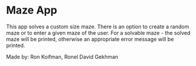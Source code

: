 # Maze App

This app solves a custom size maze.
There is an option to create a random maze or to enter a given maze of the user.
For a solvable maze - the solved maze will be printed, otherwise an appropriate error message
will be printed.

Made by: Ron Koifman, Ronel David Gekhman
